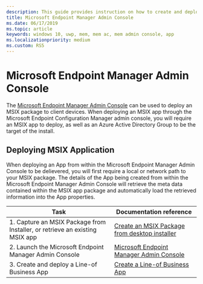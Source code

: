 ```yaml
---
description: This guide provides instruction on how to create and deploy an MSIX app with Microsoft Endpoint Manager Admin Console
title: Microsoft Endpoint Manager Admin Console
ms.date: 06/17/2019
ms.topic: article
keywords: windows 10, uwp, mem, mem ac, mem admin console, app
ms.localizationpriority: medium
ms.custom: RS5
---
```


# Microsoft Endpoint Manager Admin Console
The [Microsoft Endpoint Manager Admin Console](https://devicemanagement.microsoft.com) can be used to deploy an MSIX package to client devices. When deploying an MSIX app through the Microsoft Endpoint Configuration Manager admin console, you will require an MSIX app to deploy, as well as an Azure Active Directory Group to be the target of the install.

## Deploying MSIX Application
When deploying an App from within the Microsoft Endpoint Manager Admin Console to be delievered, you will first require a local or network path to your MSIX package. The details of the App being created from within the Microsoft Endpoint Manager Admin Console will retrieve the meta data contained within the MSIX app package and automatically load the retrieved information into the App properties.

| Task | Documentation reference |
|-----|------|
| 1. Capture an MSIX Package from Installer, or retrieve an existing MSIX app | [Create an MSIX Package from desktop installer](../packaging-tool/create-app-package.md)  |
| 2. Launch the Microsoft Endpoint Manager Admin Console | [Microsoft Endpoint Manager Admin Console](https://devicemanagement.microsoft.com) |
| 3. Create and deploy a Line-of Business App | [Create a Line-of Business App](/intune/apps/lob-apps-windows) |
